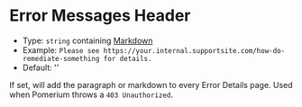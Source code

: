 # Error Messages Header

- Type: `string` containing [Markdown](https://www.markdownguide.org/basic-syntax/)
- Example: `Please see https://your.internal.supportsite.com/how-do-remediate-something for details.`
- Default: ''

If set, will add the paragraph or markdown to every Error Details page. Used when Pomerium throws a `403 Unauthorized`.
